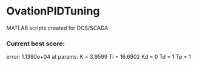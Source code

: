 # OvationPIDTuning
MATLAB scripts created for DCS/SCADA

### Current best score:
error: 1.1390e+04
at params:
K = 3.9599
Ti = 16.6902
Kd = 0
Td = 1
Tp = 1
